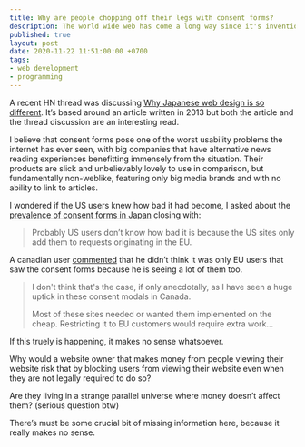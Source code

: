 ```yaml
---
title: Why are people chopping off their legs with consent forms?
description: The world wide web has come a long way since it's invention, but the recent trend of consent forms plastered everywhere, brought on by new government regulations, is destroying the web experience
published: true
layout: post
date: 2020-11-22 11:51:00:00 +0700
tags:
- web development
- programming
---
```

A recent HN thread was discussing [Why Japanese web design is so different](https://news.ycombinator.com/item?id=25148942). It’s based around an article written in 2013 but both the article and the thread discussion are an interesting read. 

I believe that consent forms pose one of the worst usability problems the internet has ever seen, with big companies that have alternative news reading experiences benefitting immensely from the situation. Their products are slick and unbelievably lovely to use in comparison, but fundamentally non-weblike, featuring only big media brands and with no ability to link to articles.

I wondered if the US users knew how bad it had become, I asked about the [prevalence of consent forms in Japan](https://news.ycombinator.com/item?id=25169098) closing with:

> Probably US users don’t know how bad it is because the US sites only add them to requests originating in the EU.

A canadian user [commented](https://news.ycombinator.com/item?id=25169477) that he didn’t think it was only EU users that saw the consent forms because he is seeing a lot of them too.
 
>I don't think that's the case, if only anecdotally, as I have seen a huge uptick in these consent modals in Canada.
>
>Most of these sites needed or wanted them implemented on the cheap. Restricting it to EU customers would require extra work...

If this truely is happening, it makes no sense whatsoever.

Why would a website owner that makes money from people viewing their website risk that by blocking users from viewing their website even when they are not legally required to do so?

Are they living in a strange parallel universe where money doesn’t affect them? (serious question btw)

There’s must be some crucial bit of missing information here, because it really makes no sense.
